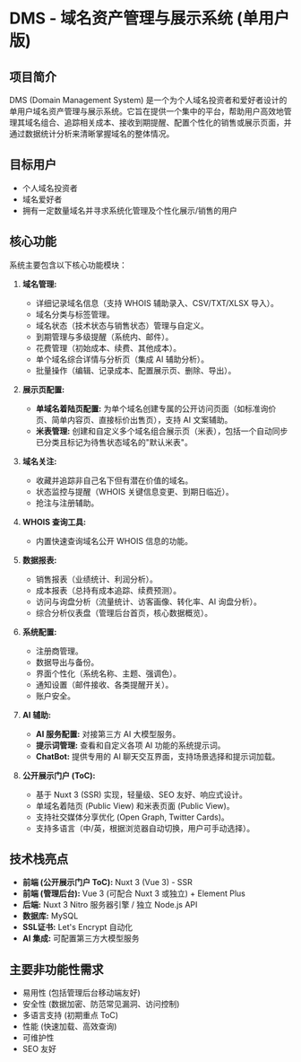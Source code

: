 # DMS - 域名资产管理与展示系统 (单用户版)

## 项目简介

DMS (Domain Management System) 是一个为个人域名投资者和爱好者设计的单用户域名资产管理与展示系统。它旨在提供一个集中的平台，帮助用户高效地管理其域名组合、追踪相关成本、接收到期提醒、配置个性化的销售或展示页面，并通过数据统计分析来清晰掌握域名的整体情况。

## 目标用户

- 个人域名投资者
- 域名爱好者
- 拥有一定数量域名并寻求系统化管理及个性化展示/销售的用户

## 核心功能

系统主要包含以下核心功能模块：

1. **域名管理:**
    - 详细记录域名信息（支持 WHOIS 辅助录入、CSV/TXT/XLSX 导入）。
    - 域名分类与标签管理。
    - 域名状态（技术状态与销售状态）管理与自定义。
    - 到期管理与多级提醒（系统内、邮件）。
    - 花费管理（初始成本、续费、其他成本）。
    - 单个域名综合详情与分析页（集成 AI 辅助分析）。
    - 批量操作（编辑、记录成本、配置展示页、删除、导出）。

2. **展示页配置:**
    - **单域名着陆页配置:** 为单个域名创建专属的公开访问页面（如标准询价页、简单内容页、直接标价出售页），支持 AI 文案辅助。
    - **米表管理:** 创建和自定义多个域名组合展示页（米表），包括一个自动同步已分类且标记为待售状态域名的"默认米表"。

3. **域名关注:**
    - 收藏并追踪非自己名下但有潜在价值的域名。
    - 状态监控与提醒（WHOIS 关键信息变更、到期日临近）。
    - 抢注与注册辅助。

4. **WHOIS 查询工具:**
    - 内置快速查询域名公开 WHOIS 信息的功能。

5. **数据报表:**
    - 销售报表（业绩统计、利润分析）。
    - 成本报表（总持有成本追踪、续费预测）。
    - 访问与询盘分析（流量统计、访客画像、转化率、AI 询盘分析）。
    - 综合分析仪表盘（管理后台首页，核心数据概览）。

6. **系统配置:**
    - 注册商管理。
    - 数据导出与备份。
    - 界面个性化（系统名称、主题、强调色）。
    - 通知设置（邮件接收、各类提醒开关）。
    - 账户安全。

7. **AI 辅助:**
    - **AI 服务配置:** 对接第三方 AI 大模型服务。
    - **提示词管理:** 查看和自定义各项 AI 功能的系统提示词。
    - **ChatBot:** 提供专用的 AI 聊天交互界面，支持场景选择和提示词加载。

8. **公开展示门户 (ToC):**
    - 基于 Nuxt 3 (SSR) 实现，轻量级、SEO 友好、响应式设计。
    - 单域名着陆页 (Public View) 和米表页面 (Public View)。
    - 支持社交媒体分享优化 (Open Graph, Twitter Cards)。
    - 支持多语言（中/英，根据浏览器自动切换，用户可手动选择）。

## 技术栈亮点

- **前端 (公开展示门户 ToC):** Nuxt 3 (Vue 3) - SSR
- **前端 (管理后台):** Vue 3 (可配合 Nuxt 3 或独立) + Element Plus
- **后端:** Nuxt 3 Nitro 服务器引擎 / 独立 Node.js API
- **数据库:** MySQL
- **SSL证书:** Let's Encrypt 自动化
- **AI 集成:** 可配置第三方大模型服务

## 主要非功能性需求

- 易用性 (包括管理后台移动端友好)
- 安全性 (数据加密、防范常见漏洞、访问控制)
- 多语言支持 (初期重点 ToC)
- 性能 (快速加载、高效查询)
- 可维护性
- SEO 友好
